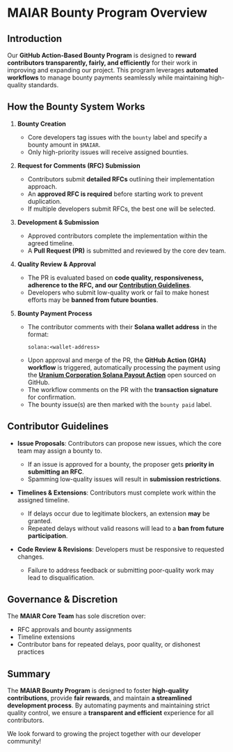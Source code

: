 # MAIAR Bounty Program Overview

## Introduction

Our **GitHub Action-Based Bounty Program** is designed to **reward contributors transparently, fairly, and efficiently** for their work in improving and expanding our project. This program leverages **automated workflows** to manage bounty payments seamlessly while maintaining high-quality standards.

## How the Bounty System Works

1. **Bounty Creation**

   - Core developers tag issues with the `bounty` label and specify a bounty amount in `$MAIAR`.
   - Only high-priority issues will receive assigned bounties.

2. **Request for Comments (RFC) Submission**

   - Contributors submit **detailed RFCs** outlining their implementation approach.
   - An **approved RFC is required** before starting work to prevent duplication.
   - If multiple developers submit RFCs, the best one will be selected.

3. **Development & Submission**

   - Approved contributors complete the implementation within the agreed timeline.
   - A **Pull Request (PR)** is submitted and reviewed by the core dev team.

4. **Quality Review & Approval**

   - The PR is evaluated based on **code quality, responsiveness, adherence to the RFC, and our [Contribution Guidelines](https://github.com/UraniumCorporation/maiar-ai/blob/main/.github/CONTRIBUTING.md)**.
   - Developers who submit low-quality work or fail to make honest efforts may be **banned from future bounties**.

5. **Bounty Payment Process**
   - The contributor comments with their **Solana wallet address** in the format:
     ```
     solana:<wallet-address>
     ```
   - Upon approval and merge of the PR, the **GitHub Action (GHA) workflow** is triggered, automatically processing the payment using the [**Uranium Corporation Solana Payout Action**](https://github.com/marketplace/actions/solana-payout-action) open sourced on GitHub.
   - The workflow comments on the PR with the **transaction signature** for confirmation.
   - The bounty issue(s) are then marked with the `bounty paid` label.

## Contributor Guidelines

- **Issue Proposals**: Contributors can propose new issues, which the core team may assign a bounty to.

  - If an issue is approved for a bounty, the proposer gets **priority in submitting an RFC**.
  - Spamming low-quality issues will result in **submission restrictions**.

- **Timelines & Extensions**: Contributors must complete work within the assigned timeline.

  - If delays occur due to legitimate blockers, an extension **may** be granted.
  - Repeated delays without valid reasons will lead to a **ban from future participation**.

- **Code Review & Revisions**: Developers must be responsive to requested changes.
  - Failure to address feedback or submitting poor-quality work may lead to disqualification.

## Governance & Discretion

The **MAIAR Core Team** has sole discretion over:

- RFC approvals and bounty assignments
- Timeline extensions
- Contributor bans for repeated delays, poor quality, or dishonest practices

## Summary

The **MAIAR Bounty Program** is designed to foster **high-quality contributions**, provide **fair rewards**, and maintain **a streamlined development process**. By automating payments and maintaining strict quality control, we ensure a **transparent and efficient** experience for all contributors.

We look forward to growing the project together with our developer community!
